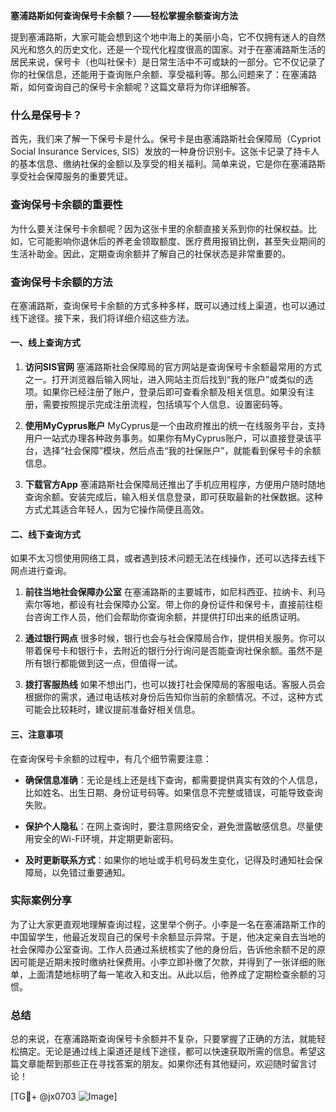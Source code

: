 **塞浦路斯如何查询保号卡余额？——轻松掌握余额查询方法**

提到塞浦路斯，大家可能会想到这个地中海上的美丽小岛，它不仅拥有迷人的自然风光和悠久的历史文化，还是一个现代化程度很高的国家。对于在塞浦路斯生活的居民来说，保号卡（也叫社保卡）是日常生活中不可或缺的一部分。它不仅记录了你的社保信息，还能用于查询账户余额、享受福利等。那么问题来了：在塞浦路斯，如何查询自己的保号卡余额呢？这篇文章将为你详细解答。

### 什么是保号卡？

首先，我们来了解一下保号卡是什么。保号卡是由塞浦路斯社会保障局（Cypriot Social Insurance Services, SIS）发放的一种身份识别卡。这张卡记录了持卡人的基本信息、缴纳社保的金额以及享受的相关福利。简单来说，它是你在塞浦路斯享受社会保障服务的重要凭证。

### 查询保号卡余额的重要性

为什么要关注保号卡余额呢？因为这张卡里的余额直接关系到你的社保权益。比如，它可能影响你退休后的养老金领取额度、医疗费用报销比例，甚至失业期间的生活补助金。因此，定期查询余额并了解自己的社保状态是非常重要的。

### 查询保号卡余额的方法

在塞浦路斯，查询保号卡余额的方式多种多样，既可以通过线上渠道，也可以通过线下途径。接下来，我们将详细介绍这些方法。

#### 一、线上查询方式

1. **访问SIS官网**
   塞浦路斯社会保障局的官方网站是查询保号卡余额最常用的方式之一。打开浏览器后输入网址，进入网站主页后找到“我的账户”或类似的选项。如果你已经注册了账户，登录后即可查看余额及相关信息。如果没有注册，需要按照提示完成注册流程，包括填写个人信息、设置密码等。

2. **使用MyCyprus账户**
   MyCyprus是一个由政府推出的统一在线服务平台，支持用户一站式办理各种政务事务。如果你有MyCyprus账户，可以直接登录该平台，选择“社会保障”模块，然后点击“我的社保账户”，就能看到保号卡的余额信息。

3. **下载官方App**
   塞浦路斯社会保障局还推出了手机应用程序，方便用户随时随地查询余额。安装完成后，输入相关信息登录，即可获取最新的社保数据。这种方式尤其适合年轻人，因为它操作简便且高效。

#### 二、线下查询方式

如果不太习惯使用网络工具，或者遇到技术问题无法在线操作，还可以选择去线下网点进行查询。

1. **前往当地社会保障办公室**
   在塞浦路斯的主要城市，如尼科西亚、拉纳卡、利马索尔等地，都设有社会保障办公室。带上你的身份证件和保号卡，直接前往柜台咨询工作人员，他们会帮助你查询余额，并提供打印出来的纸质证明。

2. **通过银行网点**
   很多时候，银行也会与社会保障局合作，提供相关服务。你可以带着保号卡和银行卡，去附近的银行分行询问是否能查询社保余额。虽然不是所有银行都能做到这一点，但值得一试。

3. **拨打客服热线**
   如果不想出门，也可以拨打社会保障局的客服电话。客服人员会根据你的需求，通过电话核对身份后告知你当前的余额情况。不过，这种方式可能会比较耗时，建议提前准备好相关信息。

#### 三、注意事项

在查询保号卡余额的过程中，有几个细节需要注意：

- **确保信息准确**：无论是线上还是线下查询，都需要提供真实有效的个人信息，比如姓名、出生日期、身份证号码等。如果信息不完整或错误，可能导致查询失败。
  
- **保护个人隐私**：在网上查询时，要注意网络安全，避免泄露敏感信息。尽量使用安全的Wi-Fi环境，并定期更新密码。

- **及时更新联系方式**：如果你的地址或手机号码发生变化，记得及时通知社会保障局，以免错过重要通知。

### 实际案例分享

为了让大家更直观地理解查询过程，这里举个例子。小李是一名在塞浦路斯工作的中国留学生，他最近发现自己的保号卡余额显示异常。于是，他决定亲自去当地的社会保障办公室查询。工作人员通过系统核实了他的身份后，告诉他余额不足的原因可能是近期未按时缴纳社保费用。小李立即补缴了欠款，并得到了一张详细的账单，上面清楚地标明了每一笔收入和支出。从此以后，他养成了定期检查余额的习惯。

### 总结

总的来说，在塞浦路斯查询保号卡余额并不复杂，只要掌握了正确的方法，就能轻松搞定。无论是通过线上渠道还是线下途径，都可以快速获取所需的信息。希望这篇文章能帮到那些正在寻找答案的朋友。如果你还有其他疑问，欢迎随时留言讨论！

[TG💪+ @jx0703 ![Image](https://github.com/user-attachments/assets/dbca1d08-cadb-493c-b0ec-ad6f7a83f270)]